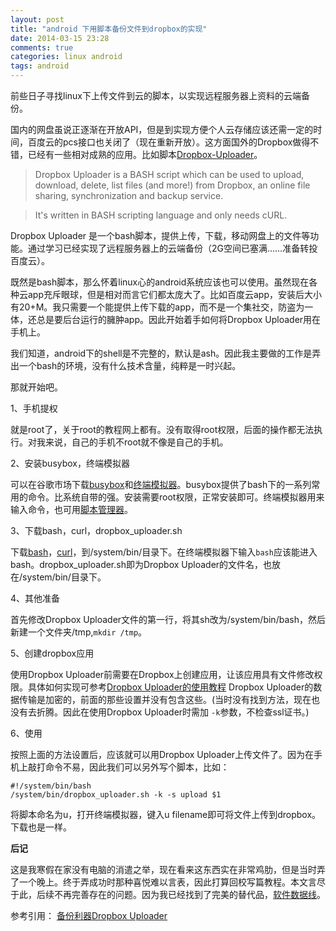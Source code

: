 ```yaml
---
layout: post
title: "android 下用脚本备份文件到dropbox的实现"
date: 2014-03-15 23:28
comments: true
categories: linux android
tags: android
---
```


前些日子寻找linux下上传文件到云的脚本，以实现远程服务器上资料的云端备份。

<!-- more -->

国内的网盘虽说正逐渐在开放API，但是到实现方便个人云存储应该还需一定的时间，百度云的pcs接口也关闭了（现在重新开放）。这方面国外的Dropbox做得不错，已经有一些相对成熟的应用。比如脚本[Dropbox-Uploader](https://github.com/andreafabrizi/Dropbox-Uploader)。

>Dropbox Uploader is a BASH script which can be used to upload, download, delete, list files (and more!) from Dropbox, an online file sharing, synchronization and backup service.

>It's written in BASH scripting language and only needs cURL.

Dropbox Uploader 是一个bash脚本，提供上传，下载，移动网盘上的文件等功能。通过学习已经实现了远程服务器上的云端备份（2G空间已塞满……准备转投百度云）。

既然是bash脚本，那么怀着linux心的android系统应该也可以使用。虽然现在各种云app充斥眼球，但是相对而言它们都太庞大了。比如百度云app，安装后大小有20+M。我只需要一个能提供上传下载的app，而不是一个集社交，防盗为一体，还总是要后台运行的臃肿app。因此开始着手如何将Dropbox Uploader用在手机上。

我们知道，android下的shell是不完整的，默认是ash。因此我主要做的工作是弄出一个bash的环境，没有什么技术含量，纯粹是一时兴起。

那就开始吧。

1、手机提权

就是root了，关于root的教程网上都有。没有取得root权限，后面的操作都无法执行。对我来说，自己的手机不root就不像是自己的手机。

2、安装busybox，终端模拟器

可以在谷歌市场下载[busybox](https://play.google.com/store/apps/details?id=stericson.busybox&hl=zh_CN)和[终端模拟器](https://play.google.com/store/apps/details?id=jackpal.androidterm&hl=zh_CN)。busybox提供了bash下的一系列常用的命令。比系统自带的强。安装需要root权限，正常安装即可。终端模拟器用来输入命令，也可用[脚本管理器](https://play.google.com/store/apps/details?id=os.tools.scriptmanager)。

3、下载bash，curl，dropbox_uploader.sh

下载[bash](http://pan.baidu.com/s/1i3mhTyd)，[curl](http://pan.baidu.com/s/1lGkZ8)，到/system/bin/目录下。在终端模拟器下输入`bash`应该能进入bash。dropbox_uploader.sh即为Dropbox Uploader的文件名，也放在/system/bin/目录下。

4、其他准备

首先修改Dropbox Uploader文件的第一行，将其sh改为/system/bin/bash，然后新建一个文件夹/tmp,`mkdir /tmp`。

5、创建dropbox应用

使用Dropbox Uploader前需要在Dropbox上创建应用，让该应用具有文件修改权限。具体如何实现可参考[Dropbox Uploader的使用教程](http://teddysun.com/178.html)
Dropbox Uploader的数据传输是加密的，前面的那些设置并没有包含这些。(当时没有找到方法，现在也没有去折腾。因此在使用Dropbox Uploader时需加 `-k`参数，不检查ssl证书。)

6、使用

按照上面的方法设置后，应该就可以用Dropbox Uploader上传文件了。因为在手机上敲打命令不易，因此我们可以另外写个脚本，比如：
```
#!/system/bin/bash
/system/bin/dropbox_uploader.sh -k -s upload $1
```
将脚本命名为u，打开终端模拟器，键入u filename即可将文件上传到dropbox。下载也是一样。


**后记**

这是我寒假在家没有电脑的消遣之举，现在看来这东西实在非常鸡肋，但是当时弄了一个晚上。终于弄成功时那种喜悦难以言表，因此打算回校写篇教程。本文言尽于此，后续不再完善存在的问题。因为我已经找到了完美的替代品，[软件数据线](https://play.google.com/store/apps/details?id=com.damiapp.softdatacable&hl=zh_CN)。



参考引用：
[备份利器Dropbox Uploader](http://teddysun.com/178.html)
